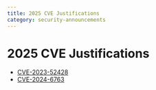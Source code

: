 ```yaml
---
title: 2025 CVE Justifications
category: security-announcements
---
```


# 2025 CVE Justifications

- [CVE-2023-52428]({{#base_path#}}/security-announcements/cve-justifications/2025/CVE-2023-52428/)
- [CVE-2024-6763]({{#base_path#}}/security-announcements/cve-justifications/2025/CVE-2024-6763/)